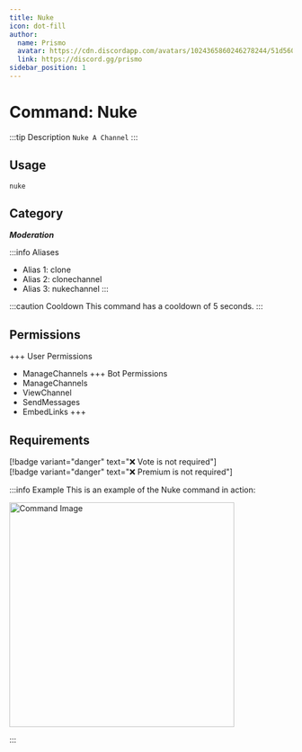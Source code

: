 ```yaml
---
title: Nuke
icon: dot-fill
author:
  name: Prismo
  avatar: https://cdn.discordapp.com/avatars/1024365860246278244/51d5603eff69376da9a21e86b07a75bd.png?size=2048
  link: https://discord.gg/prismo
sidebar_position: 1
---
```



# Command: Nuke

:::tip Description
`Nuke A Channel`
:::

## Usage

```
nuke
```

## Category

_**Moderation**_

:::info Aliases
- Alias 1: clone
- Alias 2: clonechannel
- Alias 3: nukechannel
:::

:::caution Cooldown
This command has a cooldown of 5 seconds.
:::

## Permissions

+++ User Permissions
- ManageChannels
+++ Bot Permissions
- ManageChannels
- ViewChannel
- SendMessages
- EmbedLinks
+++

## Requirements

[!badge variant="danger" text="❌ Vote is not required"]  
[!badge variant="danger" text="❌ Premium is not required"]

:::info Example
This is an example of the Nuke command in action:

<img src="https://imgur.com/M2qjy9x.png" alt="Command Image" width="400"/>

:::

